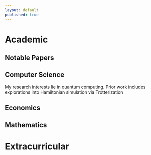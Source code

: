 ```yaml
---
layout: default
published: true
---
```

# Academic
## Notable Papers




## Computer Science
My research interests lie in quantum computing. Prior work includes explorations into Hamiltonian simulation via Trotterization 


## Economics

## Mathematics


# Extracurricular

